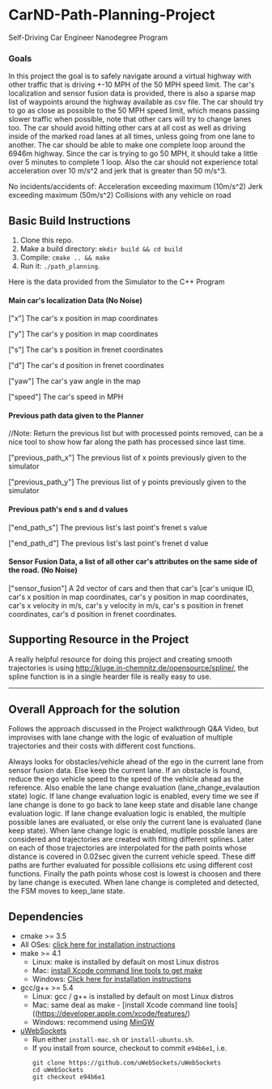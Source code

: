 # CarND-Path-Planning-Project
Self-Driving Car Engineer Nanodegree Program
   

### Goals
In this project the goal is to safely navigate around a virtual highway with other traffic that is driving +-10 MPH of the 50 MPH speed limit. The car's localization and sensor fusion data is provided, there is also a sparse map list of waypoints around the highway available as csv file. The car should try to go as close as possible to the 50 MPH speed limit, which means passing slower traffic when possible, note that other cars will try to change lanes too. The car should avoid hitting other cars at all cost as well as driving inside of the marked road lanes at all times, unless going from one lane to another. The car should be able to make one complete loop around the 6946m highway. Since the car is trying to go 50 MPH, it should take a little over 5 minutes to complete 1 loop. Also the car should not experience total acceleration over 10 m/s^2 and jerk that is greater than 50 m/s^3.

No incidents/accidents of:
	Acceleration exceeding maximum (10m/s^2)
	Jerk exceeding maximum (50m/s^2)
        Collisions with any vehicle on road


## Basic Build Instructions

1. Clone this repo.
2. Make a build directory: `mkdir build && cd build`
3. Compile: `cmake .. && make`
4. Run it: `./path_planning`.

Here is the data provided from the Simulator to the C++ Program

#### Main car's localization Data (No Noise)

["x"] The car's x position in map coordinates

["y"] The car's y position in map coordinates

["s"] The car's s position in frenet coordinates

["d"] The car's d position in frenet coordinates

["yaw"] The car's yaw angle in the map

["speed"] The car's speed in MPH

#### Previous path data given to the Planner

//Note: Return the previous list but with processed points removed, can be a nice tool to show how far along
the path has processed since last time. 

["previous_path_x"] The previous list of x points previously given to the simulator

["previous_path_y"] The previous list of y points previously given to the simulator

#### Previous path's end s and d values 

["end_path_s"] The previous list's last point's frenet s value

["end_path_d"] The previous list's last point's frenet d value

#### Sensor Fusion Data, a list of all other car's attributes on the same side of the road. (No Noise)

["sensor_fusion"] A 2d vector of cars and then that car's [car's unique ID, car's x position in map coordinates, car's y position in map coordinates, car's x velocity in m/s, car's y velocity in m/s, car's s position in frenet coordinates, car's d position in frenet coordinates. 

## Supporting Resource in the Project

A really helpful resource for doing this project and creating smooth trajectories is using http://kluge.in-chemnitz.de/opensource/spline/, the spline function is in a single hearder file is really easy to use.


---
## Overall Approach for the solution 
Follows the approach discussed in the Project walkthrough Q&A Video, but improvises with lane change with the logic of evaluation of multiple trajectories and their costs with different cost functions.  

Always looks for obstacles/vehicle ahead of the ego in the current lane from sensor fusion data. Else keep the current lane.
If an obstacle is found, reduce the ego vehicle speed to the speed of the vehicle ahead as the reference. Also enable the lane change evaluation (lane_change_evalaution state) logic.
If lane change evaluation logic is enabled, every time we see if lane change is done to go back to lane keep state and disable lane change evaluation logic.
If lane change evaluation logic is enabled, the multiple possible lanes are evaluated, or else only the current lane is evaluated (lane keep state).
When lane change logic is enabled, mutliple possble lanes are considered and trajectories are created with fitting different splines. Later on each of those trajectories are interpolated for the path points whose distance is covered in 0.02sec given the current vehicle speed. These diff paths are further evaluated for possible collisions etc using different cost functions. Finally the path points whose cost is lowest is choosen and there by lane change is executed. When lane change is completed and detected, the FSM moves to keep_lane state.


## Dependencies

* cmake >= 3.5
 * All OSes: [click here for installation instructions](https://cmake.org/install/)
* make >= 4.1
  * Linux: make is installed by default on most Linux distros
  * Mac: [install Xcode command line tools to get make](https://developer.apple.com/xcode/features/)
  * Windows: [Click here for installation instructions](http://gnuwin32.sourceforge.net/packages/make.htm)
* gcc/g++ >= 5.4
  * Linux: gcc / g++ is installed by default on most Linux distros
  * Mac: same deal as make - [install Xcode command line tools]((https://developer.apple.com/xcode/features/)
  * Windows: recommend using [MinGW](http://www.mingw.org/)
* [uWebSockets](https://github.com/uWebSockets/uWebSockets)
  * Run either `install-mac.sh` or `install-ubuntu.sh`.
  * If you install from source, checkout to commit `e94b6e1`, i.e.
    ```
    git clone https://github.com/uWebSockets/uWebSockets 
    cd uWebSockets
    git checkout e94b6e1
    ```



